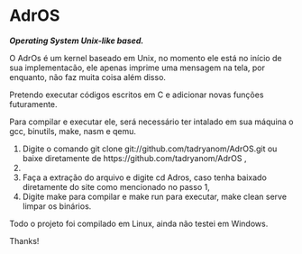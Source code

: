 # AdrOS
<i><strong>Operating System Unix-like based.</i></strong>

O AdrOs é um kernel baseado em Unix, no momento ele está no início de sua implementacão, ele apenas imprime uma mensagem na tela, por enquanto, não faz muita coisa além disso.

Pretendo executar códigos escritos em C e adicionar novas funções futuramente.

Para compilar e executar ele, será necessário ter intalado em sua máquina o gcc, binutils, make, nasm e qemu.

<ol>
<li>Digite o comando git clone git://github.com/tadryanom/AdrOS.git ou baixe diretamente de https://github.com/tadryanom/AdrOS ,<li>
<li>Faça a extração do arquivo e digite cd Adros, caso tenha baixado diretamente do site como mencionado no passo 1,</li>
<li>Digite make para compilar e make run para executar, make clean serve limpar os binários.</li>
</ol>

Todo o projeto foi compilado em Linux, ainda não testei em Windows.

Thanks!



